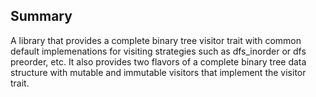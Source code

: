 ## Summary
A library that provides a complete binary tree visitor trait with common default implemenations for visiting strategies such as dfs_inorder or dfs preorder, etc.
It also provides two flavors of a complete binary tree data structure with mutable and immutable visitors that implement the visitor trait.